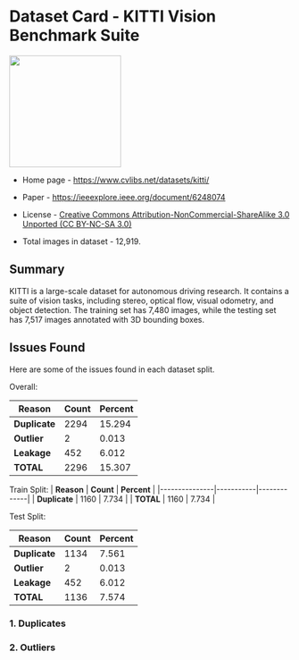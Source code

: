 # Dataset Card - KITTI Vision Benchmark Suite
<img src="https://www.cvlibs.net/datasets/kitti-360/images/banner_text.png" height="200" />

+ Home page - https://www.cvlibs.net/datasets/kitti/

+ Paper - https://ieeexplore.ieee.org/document/6248074

+ License - [Creative Commons Attribution-NonCommercial-ShareAlike 3.0 Unported (CC BY-NC-SA 3.0)](https://creativecommons.org/licenses/by-nc-sa/3.0/)

+ Total images in dataset - 12,919.

## Summary
KITTI is a large-scale dataset for autonomous driving research. It contains a suite of vision tasks, including stereo, optical flow, visual odometry, and object detection. The training set has 7,480 images, while the testing set has 7,517 images annotated with 3D bounding boxes.

## Issues Found
Here are some of the issues found in each dataset split.

Overall:

| **Reason**    | **Count** | **Percent** |
|---------------|-----------|-------------|
| **Duplicate** | 2294      | 15.294      |
| **Outlier**   | 2         | 0.013       |
| **Leakage**   | 452       | 6.012       |
| **TOTAL**     | 2296      | 15.307      |

Train Split:
| **Reason**    | **Count** | **Percent** |
|---------------|-----------|-------------|
| **Duplicate** | 1160      | 7.734       |
| **TOTAL**     | 1160      | 7.734       |

Test Split:

| **Reason**    | **Count** | **Percent** |
|---------------|-----------|-------------|
| **Duplicate** | 1134      | 7.561       |
| **Outlier**   | 2         | 0.013       |
| **Leakage**   | 452       | 6.012       |
| **TOTAL**     | 1136      | 7.574       |


### 1. Duplicates


### 2. Outliers
